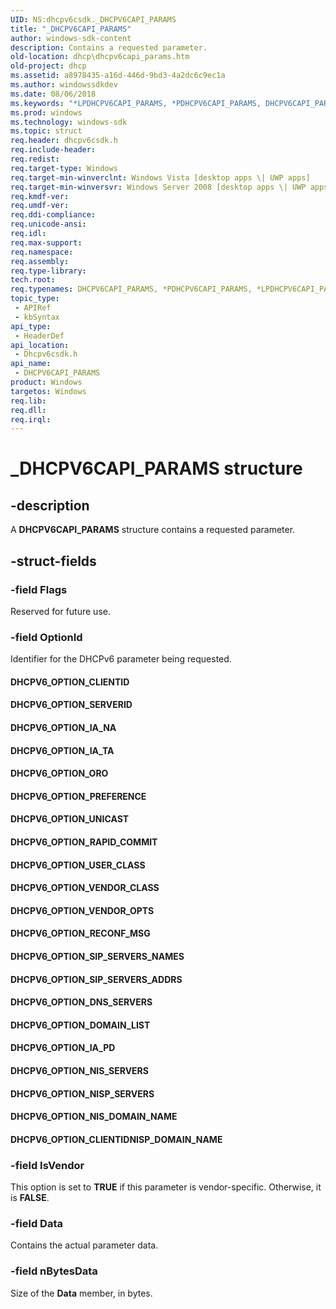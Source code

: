 ```yaml
---
UID: NS:dhcpv6csdk._DHCPV6CAPI_PARAMS
title: "_DHCPV6CAPI_PARAMS"
author: windows-sdk-content
description: Contains a requested parameter.
old-location: dhcp\dhcpv6capi_params.htm
old-project: dhcp
ms.assetid: a8978435-a16d-446d-9bd3-4a2dc6c9ec1a
ms.author: windowssdkdev
ms.date: 08/06/2018
ms.keywords: "*LPDHCPV6CAPI_PARAMS, *PDHCPV6CAPI_PARAMS, DHCPV6CAPI_PARAMS, DHCPV6CAPI_PARAMS structure [DHCP], DHCPV6_OPTION_CLIENTID, DHCPV6_OPTION_CLIENTIDNISP_DOMAIN_NAME, DHCPV6_OPTION_DNS_SERVERS, DHCPV6_OPTION_DOMAIN_LIST, DHCPV6_OPTION_IA_NA, DHCPV6_OPTION_IA_PD, DHCPV6_OPTION_IA_TA, DHCPV6_OPTION_NISP_SERVERS, DHCPV6_OPTION_NIS_DOMAIN_NAME, DHCPV6_OPTION_NIS_SERVERS, DHCPV6_OPTION_ORO, DHCPV6_OPTION_PREFERENCE, DHCPV6_OPTION_RAPID_COMMIT, DHCPV6_OPTION_RECONF_MSG, DHCPV6_OPTION_SERVERID, DHCPV6_OPTION_SIP_SERVERS_ADDRS, DHCPV6_OPTION_SIP_SERVERS_NAMES, DHCPV6_OPTION_UNICAST, DHCPV6_OPTION_USER_CLASS, DHCPV6_OPTION_VENDOR_CLASS, DHCPV6_OPTION_VENDOR_OPTS, LPDHCPV6CAPI_PARAMS, LPDHCPV6CAPI_PARAMS structure pointer [DHCP], PDHCPV6CAPI_PARAMS, PDHCPV6CAPI_PARAMS structure pointer [DHCP], _DHCPV6CAPI_PARAMS, dhcp.dhcpv6capi_params, dhcpv6csdk/DHCPV6CAPI_PARAMS, dhcpv6csdk/LPDHCPV6CAPI_PARAMS, dhcpv6csdk/PDHCPV6CAPI_PARAMS"
ms.prod: windows
ms.technology: windows-sdk
ms.topic: struct
req.header: dhcpv6csdk.h
req.include-header: 
req.redist: 
req.target-type: Windows
req.target-min-winverclnt: Windows Vista [desktop apps \| UWP apps]
req.target-min-winversvr: Windows Server 2008 [desktop apps \| UWP apps]
req.kmdf-ver: 
req.umdf-ver: 
req.ddi-compliance: 
req.unicode-ansi: 
req.idl: 
req.max-support: 
req.namespace: 
req.assembly: 
req.type-library: 
tech.root: 
req.typenames: DHCPV6CAPI_PARAMS, *PDHCPV6CAPI_PARAMS, *LPDHCPV6CAPI_PARAMS
topic_type:
 - APIRef
 - kbSyntax
api_type:
 - HeaderDef
api_location:
 - Dhcpv6csdk.h
api_name:
 - DHCPV6CAPI_PARAMS
product: Windows
targetos: Windows
req.lib: 
req.dll: 
req.irql: 
---
```


# _DHCPV6CAPI_PARAMS structure


## -description


A <b>DHCPV6CAPI_PARAMS</b> structure contains a requested parameter.


## -struct-fields




### -field Flags

Reserved for future use.


### -field OptionId

Identifier for the DHCPv6 parameter being requested.

<a id="DHCPV6_OPTION_CLIENTID"></a>
<a id="dhcpv6_option_clientid"></a>


#### DHCPV6_OPTION_CLIENTID

<a id="DHCPV6_OPTION_SERVERID"></a>
<a id="dhcpv6_option_serverid"></a>


#### DHCPV6_OPTION_SERVERID

<a id="DHCPV6_OPTION_IA_NA"></a>
<a id="dhcpv6_option_ia_na"></a>


#### DHCPV6_OPTION_IA_NA

<a id="DHCPV6_OPTION_IA_TA"></a>
<a id="dhcpv6_option_ia_ta"></a>


#### DHCPV6_OPTION_IA_TA

<a id="DHCPV6_OPTION_ORO"></a>
<a id="dhcpv6_option_oro"></a>


#### DHCPV6_OPTION_ORO

<a id="DHCPV6_OPTION_PREFERENCE"></a>
<a id="dhcpv6_option_preference"></a>


#### DHCPV6_OPTION_PREFERENCE

<a id="DHCPV6_OPTION_UNICAST"></a>
<a id="dhcpv6_option_unicast"></a>


#### DHCPV6_OPTION_UNICAST

<a id="DHCPV6_OPTION_RAPID_COMMIT"></a>
<a id="dhcpv6_option_rapid_commit"></a>


#### DHCPV6_OPTION_RAPID_COMMIT

<a id="DHCPV6_OPTION_USER_CLASS"></a>
<a id="dhcpv6_option_user_class"></a>


#### DHCPV6_OPTION_USER_CLASS

<a id="DHCPV6_OPTION_VENDOR_CLASS"></a>
<a id="dhcpv6_option_vendor_class"></a>


#### DHCPV6_OPTION_VENDOR_CLASS

<a id="DHCPV6_OPTION_VENDOR_OPTS"></a>
<a id="dhcpv6_option_vendor_opts"></a>


#### DHCPV6_OPTION_VENDOR_OPTS

<a id="DHCPV6_OPTION_RECONF_MSG"></a>
<a id="dhcpv6_option_reconf_msg"></a>


#### DHCPV6_OPTION_RECONF_MSG

<a id="DHCPV6_OPTION_SIP_SERVERS_NAMES"></a>
<a id="dhcpv6_option_sip_servers_names"></a>


#### DHCPV6_OPTION_SIP_SERVERS_NAMES

<a id="DHCPV6_OPTION_SIP_SERVERS_ADDRS"></a>
<a id="dhcpv6_option_sip_servers_addrs"></a>


#### DHCPV6_OPTION_SIP_SERVERS_ADDRS

<a id="DHCPV6_OPTION_DNS_SERVERS"></a>
<a id="dhcpv6_option_dns_servers"></a>


#### DHCPV6_OPTION_DNS_SERVERS

<a id="DHCPV6_OPTION_DOMAIN_LIST"></a>
<a id="dhcpv6_option_domain_list"></a>


#### DHCPV6_OPTION_DOMAIN_LIST

<a id="DHCPV6_OPTION_IA_PD"></a>
<a id="dhcpv6_option_ia_pd"></a>


#### DHCPV6_OPTION_IA_PD

<a id="DHCPV6_OPTION_NIS_SERVERS"></a>
<a id="dhcpv6_option_nis_servers"></a>


#### DHCPV6_OPTION_NIS_SERVERS

<a id="DHCPV6_OPTION_NISP_SERVERS"></a>
<a id="dhcpv6_option_nisp_servers"></a>


#### DHCPV6_OPTION_NISP_SERVERS

<a id="DHCPV6_OPTION_NIS_DOMAIN_NAME"></a>
<a id="dhcpv6_option_nis_domain_name"></a>


#### DHCPV6_OPTION_NIS_DOMAIN_NAME

<a id="DHCPV6_OPTION_CLIENTIDNISP_DOMAIN_NAME"></a>
<a id="dhcpv6_option_clientidnisp_domain_name"></a>


#### DHCPV6_OPTION_CLIENTIDNISP_DOMAIN_NAME


### -field IsVendor

This option is set to <b>TRUE</b> if this parameter is vendor-specific.  Otherwise, it is <b>FALSE</b>.


### -field Data

Contains the actual parameter data.


### -field nBytesData

Size of the <b>Data</b> member, in bytes.

